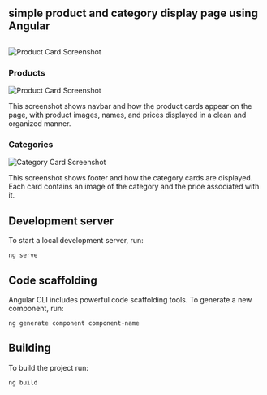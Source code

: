 ## simple product and category display page using Angular
## 
![Product Card Screenshot](./assets/images/lab.png)

### Products

![Product Card Screenshot](./assets/images/11.png)

This screenshot shows navbar and how the product cards appear on the page, with product images, names, and prices displayed in a clean and organized manner.

### Categories

![Category Card Screenshot](./assets/images/12.png)

This screenshot shows footer and how the category cards are displayed. Each card contains an image of the category and the price associated with it.

## Development server

To start a local development server, run:

```
ng serve
```

## Code scaffolding

Angular CLI includes powerful code scaffolding tools. To generate a new component, run:

```
ng generate component component-name
```


## Building

To build the project run:

```bash
ng build
```

